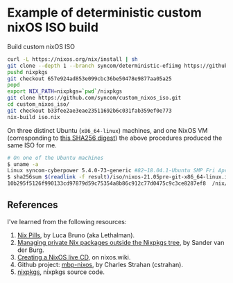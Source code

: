 # Example of deterministic custom nixOS ISO build

Build custom nixOS ISO

```bash
curl -L https://nixos.org/nix/install | sh
git clone --depth 1 --branch syncom/deterministic-efiimg https://github.com/syncom/nixpkgs.git
pushd nixpkgs
git checkout 657e924ad853e099cbc36be50478e9877aa05a25
popd
export NIX_PATH=nixpkgs=`pwd`/nixpkgs
git clone https://github.com/syncom/custom_nixos_iso.git
cd custom_nixos_iso/
git checkout b33fee2ae3eae23511692b6c031fab359ef0e773
nix-build iso.nix
```

On three distinct Ubuntu (`x86_64-linux`) machines, and one NixOS VM
(corresponding to [this SHA256
digest](https://releases.nixos.org/nixos/20.09/nixos-20.09.4154.33824cdf8e4/nixos-20.09.4154.33824cdf8e4-x86_64-linux.ova.sha256))
the above procedures produced the same ISO for me.

```bash
# On one of the Ubuntu machines
$ uname -a
Linux syncom-cyberpower 5.4.0-73-generic #82~18.04.1-Ubuntu SMP Fri Apr 16 15:10:02 UTC 2021 x86_64 x86_64 x86_64 GNU/Linux
$ sha256sum $(readlink -f result)/iso/nixos-21.05pre-git-x86_64-linux.iso
10b295f5126f990133cd97879d59c75354a8b86c912c77d0475c9c3ce8287ef8  /nix/store/avs706g4s16c7x0m3c2z99ix6l6v1l6a-nixos-21.05pre-git-x86_64-linux.iso/iso/nixos-21.05pre-git-x86_64-linux.iso
```

## References

I've learned from the following resources:

1. [Nix Pills](https://nixos.org/guides/nix-pills/), by Luca Bruno (aka
Lethalman).
2. [Managing private Nix packages outside the Nixpkgs
tree](http://sandervanderburg.blogspot.com/2014/07/managing-private-nix-packages-outside.html?m=1),
by Sander van der Burg.
3. [Creating a NixOS live
CD](https://nixos.wiki/wiki/Creating_a_NixOS_live_CD), on nixos.wiki.
4. Github project: [mbp-nixos](https://github.com/cstrahan/mbp-nixos), by
Charles Strahan (cstrahan).
5. [nixpkgs](https://github.com/NixOS/nixpkgs), nixpkgs source code.
